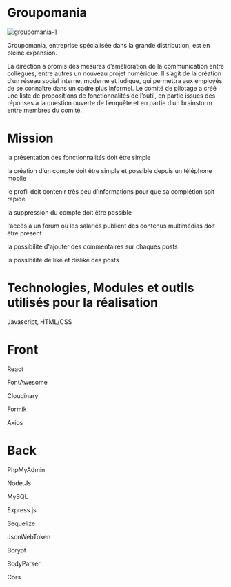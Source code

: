 # Groupomania



![groupomania-1](https://user-images.githubusercontent.com/74962114/156148055-c8d3adcf-dd9f-4989-a8c5-d11e3febf60b.png)


Groupomania, entreprise spécialisée dans la grande distribution, est en pleine expansion. 

La direction a promis des mesures d’amélioration de la communication entre collègues,
entre autres un nouveau projet numérique. Il s’agit de la création d’un réseau social interne,
moderne et ludique, qui permettra aux employés de se connaître dans un cadre plus
informel.
Le comité de pilotage a créé une liste de propositions de fonctionnalités de l’outil, en partie
issues des réponses à la question ouverte de l’enquête et en partie d’un brainstorm entre
membres du comité.


# Mission 

la présentation des fonctionnalités doit être simple 

la création d’un compte doit être simple et possible depuis un téléphone mobile 

le profil doit contenir très peu d’informations pour que sa complétion soit rapide 

la suppression du compte doit être possible 

l’accès à un forum où les salariés publient des contenus multimédias doit être présent 

la possibilité d'ajouter des commentaires sur chaques posts

la possibilité de liké et disliké des posts




# Technologies, Modules et outils utilisés pour la réalisation


Javascript, HTML/CSS


# Front 

React

FontAwesome

Cloudinary

Formik

Axios


# Back

PhpMyAdmin

Node.Js

MySQL

Express.js

Sequelize

JsonWebToken

Bcrypt

BodyParser

Cors






















